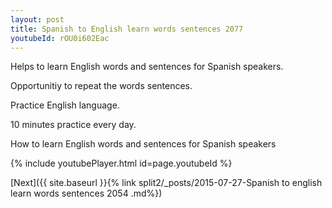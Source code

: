 ```yaml
---
layout: post
title: Spanish to English learn words sentences 2077 
youtubeId: rOU0i602Eac
---
```

 
 
Helps to learn English words and sentences for Spanish speakers.

Opportunitiy to repeat the words sentences. 

Practice English language. 
 
10 minutes practice every day. 
 
How to learn English words and sentences for Spanish speakers 
 
{% include youtubePlayer.html id=page.youtubeId %}
 
 
[Next]({{ site.baseurl }}{% link  split2/_posts/2015-07-27-Spanish to english learn words sentences 2054 .md%})
 
